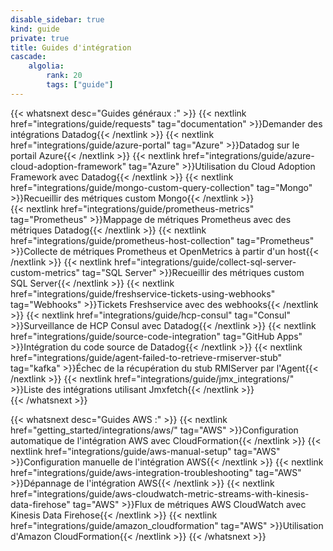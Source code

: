 ```yaml
---
disable_sidebar: true
kind: guide
private: true
title: Guides d'intégration
cascade:
    algolia:
        rank: 20
        tags: ["guide"]
---
```


{{< whatsnext desc="Guides généraux :" >}}
    {{< nextlink href="integrations/guide/requests" tag="documentation" >}}Demander des intégrations Datadog{{< /nextlink >}}
    {{< nextlink href="integrations/guide/azure-portal" tag="Azure" >}}Datadog sur le portail Azure{{< /nextlink >}}
    {{< nextlink href="integrations/guide/azure-cloud-adoption-framework" tag="Azure" >}}Utilisation du Cloud Adoption Framework avec Datadog{{< /nextlink >}}
    {{< nextlink href="integrations/guide/mongo-custom-query-collection" tag="Mongo" >}}Recueillir des métriques custom Mongo{{< /nextlink >}}     
    {{< nextlink href="integrations/guide/prometheus-metrics" tag="Prometheus" >}}Mappage de métriques Prometheus avec des métriques Datadog{{< /nextlink >}}
    {{< nextlink href="integrations/guide/prometheus-host-collection" tag="Prometheus" >}}Collecte de métriques Prometheus et OpenMetrics à partir d'un host{{< /nextlink >}}
    {{< nextlink href="integrations/guide/collect-sql-server-custom-metrics" tag="SQL Server" >}}Recueillir des métriques custom SQL Server{{< /nextlink >}}
    {{< nextlink href="integrations/guide/freshservice-tickets-using-webhooks" tag="Webhooks" >}}Tickets Freshservice avec des webhooks{{< /nextlink >}}
    {{< nextlink href="integrations/guide/hcp-consul" tag="Consul" >}}Surveillance de HCP Consul avec Datadog{{< /nextlink >}}
    {{< nextlink href="integrations/guide/source-code-integration" tag="GitHub Apps" >}}Intégration du code source de Datadog{{< /nextlink >}}
    {{< nextlink href="integrations/guide/agent-failed-to-retrieve-rmiserver-stub" tag="kafka" >}}Échec de la récupération du stub RMIServer par l'Agent{{< /nextlink >}}
    {{< nextlink href="integrations/guide/jmx_integrations/" >}}Liste des intégrations utilisant Jmxfetch{{< /nextlink >}}  
{{< /whatsnext >}}

{{< whatsnext desc="Guides AWS :" >}}
    {{< nextlink href="getting_started/integrations/aws/" tag="AWS" >}}Configuration automatique de l'intégration AWS avec CloudFormation{{< /nextlink >}}
    {{< nextlink href="integrations/guide/aws-manual-setup" tag="AWS" >}}Configuration manuelle de l'intégration AWS{{< /nextlink >}}
    {{< nextlink href="integrations/guide/aws-integration-troubleshooting" tag="AWS" >}}Dépannage de l'intégration AWS{{< /nextlink >}}
    {{< nextlink href="integrations/guide/aws-cloudwatch-metric-streams-with-kinesis-data-firehose" tag="AWS" >}}Flux de métriques AWS CloudWatch avec Kinesis Data Firehose{{< /nextlink >}}
    {{< nextlink href="integrations/guide/amazon_cloudformation" tag="AWS" >}}Utilisation d'Amazon CloudFormation{{< /nextlink >}}
{{< /whatsnext >}}